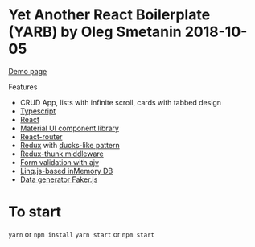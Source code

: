 # Yet Another React Boilerplate (YARB) by Oleg Smetanin 2018-10-05


[Demo page](https://olegsmetanin.github.io/yarb-2018-10-05)

Features

* CRUD App, lists with infinite scroll, cards with tabbed design
* [Typescript](https://github.com/Microsoft/TypeScript)
* [React](https://github.com/facebook/react)
* [Material UI component library](https://github.com/mui-org/material-ui)
* [React-router](https://github.com/ReactTraining/react-router)
* [Redux](https://github.com/reduxjs/redux) with [ducks-like pattern](https://github.com/erikras/ducks-modular-redux)
* [Redux-thunk middleware](https://github.com/reduxjs/redux-thunk)
* [Form validation with ajv](https://github.com/epoberezkin/ajv)
* [Linq.js-based inMemory DB](https://github.com/mihaifm/linq)
* [Data generator Faker.js](https://github.com/marak/Faker.js)


# To start

`yarn` or `npm install`
`yarn start` or `npm start`
